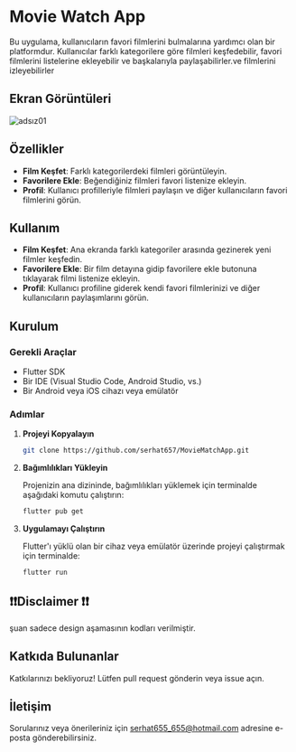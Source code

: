 # Movie Watch App

Bu uygulama, kullanıcıların favori filmlerini bulmalarına yardımcı olan bir platformdur. Kullanıcılar farklı kategorilere göre filmleri keşfedebilir, favori filmlerini listelerine ekleyebilir ve başkalarıyla paylaşabilirler.ve filmlerini izleyebilirler

## Ekran Görüntüleri
![adsız01](https://github.com/user-attachments/assets/3a4fa282-c4c9-4cef-b180-5cab08c6e443)

## Özellikler

- **Film Keşfet**: Farklı kategorilerdeki filmleri görüntüleyin.
- **Favorilere Ekle**: Beğendiğiniz filmleri favori listenize ekleyin.
- **Profil**: Kullanıcı profilleriyle filmleri paylaşın ve diğer kullanıcıların favori filmlerini görün.

## Kullanım

- **Film Keşfet**: Ana ekranda farklı kategoriler arasında gezinerek yeni filmler keşfedin.
- **Favorilere Ekle**: Bir film detayına gidip favorilere ekle butonuna tıklayarak filmi listenize ekleyin.
- **Profil**: Kullanıcı profiline giderek kendi favori filmlerinizi ve diğer kullanıcıların paylaşımlarını görün.

## Kurulum

### Gerekli Araçlar

- Flutter SDK
- Bir IDE (Visual Studio Code, Android Studio, vs.)
- Bir Android veya iOS cihazı veya emülatör

### Adımlar

1. **Projeyi Kopyalayın**

    ```bash
    git clone https://github.com/serhat657/MovieMatchApp.git
    ```

2. **Bağımlılıkları Yükleyin**

    Projenizin ana dizininde, bağımlılıkları yüklemek için terminalde aşağıdaki komutu çalıştırın:

    ```bash
    flutter pub get
    ```

3. **Uygulamayı Çalıştırın**

    Flutter'ı yüklü olan bir cihaz veya emülatör üzerinde projeyi çalıştırmak için terminalde:

    ```bash
    flutter run
    ```

## ❗️❗️Disclaimer ❗️❗
şuan sadece design aşamasının kodları verilmiştir.


## Katkıda Bulunanlar

Katkılarınızı bekliyoruz! Lütfen pull request gönderin veya issue açın.

## İletişim

Sorularınız veya önerileriniz için serhat655_655@hotmail.com adresine e-posta gönderebilirsiniz.
